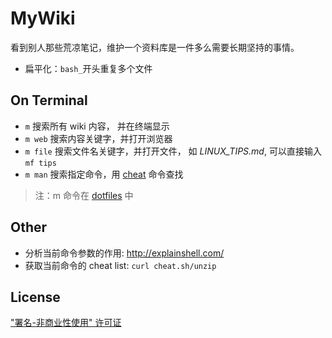 # MyWiki

看到别人那些荒凉笔记，维护一个资料库是一件多么需要长期坚持的事情。

- 扁平化：`bash_`开头重复多个文件

## On Terminal
- `m`  搜索所有 wiki 内容， 并在终端显示
- `m web` 搜索内容关键字，并打开浏览器
- `m file` 搜索文件名关键字，并打开文件， 如 *LINUX_TIPS.md*, 可以直接输入 `mf tips`
- `m man` 搜索指定命令，用 [cheat](https://github.com/chrisallenlane/cheat) 命令查找
> 注：m 命令在 [dotfiles](https://github.com/yantze/dotfiles/blob/master/bin/m) 中

## Other
- 分析当前命令参数的作用: http://explainshell.com/
- 获取当前命令的 cheat list: `curl cheat.sh/unzip`


## License
["署名-非商业性使用" 许可证](https://creativecommons.org/licenses/by-nc/4.0/deed.zh)
